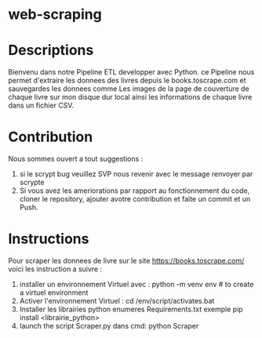# web-scraping
# Descriptions
Bienvenu dans notre Pipeline ETL developper avec Python. ce Pipeline nous permet d'extraire les donnees des livres depuis le books.toscrape.com et sauvegardes les donnees comme Les images de la page de couverture de chaque livre sur mon disque dur local ainsi les informations de chaque livre dans un fichier CSV.
# Contribution
Nous sommes ouvert a tout suggestions :
1. si le scrypt bug veuillez SVP nous revenir avec le message renvoyer par scrypte 
2. Si vous avez les ameriorations par rapport au fonctionnement du code, cloner le repository, ajouter avotre contribution et faite un commit et un Push.

# Instructions

Pour scraper les donnees de livre sur le site  https://books.toscrape.com/ voici les instruction a suivre :
1. installer un environnement Virtuel avec : 
    python -m venv env # to create a virtuel environment
2. Activer l'environnement Virtuel :
   cd /env/script/activates.bat
3. Installer les librairies python enumeres Requirements.txt 
exemple  pip install <librairie_python>
4. launch the script Scraper.py dans cmd:
    python Scraper

